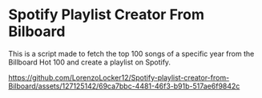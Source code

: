 # Spotify Playlist Creator From Bilboard

This is a script made to fetch the top 100 songs of a specific year from the Billboard Hot 100 and create a playlist on Spotify.

https://github.com/LorenzoLocker12/Spotify-playlist-creator-from-Bilboard/assets/127125142/69ca7bbc-4481-46f3-b91b-517ae6f9842c

